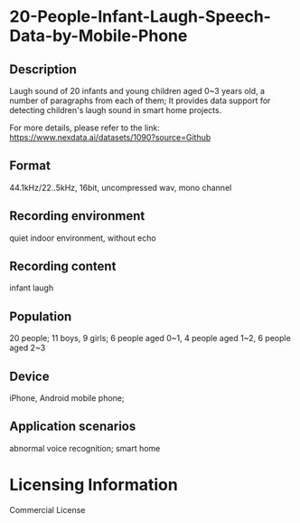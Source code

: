 # 20-People-Infant-Laugh-Speech-Data-by-Mobile-Phone


## Description
Laugh sound of 20 infants and young children aged 0~3 years old, a number of paragraphs from each of them; It provides data support for detecting children's laugh sound in smart home projects.

For more details, please refer to the link: https://www.nexdata.ai/datasets/1090?source=Github


## Format
44.1kHz/22..5kHz, 16bit, uncompressed wav, mono channel

## Recording environment
quiet indoor environment, without echo

## Recording content
infant laugh

## Population
20 people; 11 boys, 9 girls; 6 people aged 0~1, 4 people aged 1~2, 6 people aged 2~3

## Device
iPhone, Android mobile phone;

## Application scenarios
abnormal voice recognition; smart home

# Licensing Information
Commercial License
